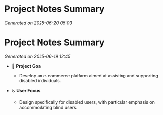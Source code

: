# Project Notes Summary

*Generated on 2025-06-20 05:03*

# Project Notes Summary

*Generated on 2025-06-19 12:45*

- 🎯 **Project Goal**
  - Develop an e-commerce platform aimed at assisting and supporting disabled individuals.
  
- ♿ **User Focus**
  - Design specifically for disabled users, with particular emphasis on accommodating blind users.